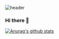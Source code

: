 ![header](https://capsule-render.vercel.app/api?type=waving&color=gradient&text=%20runru1030%20%20&height=200&fontSize=100)
### Hi there 👋
[![Anurag's github stats](https://github-readme-stats.vercel.app/api?username={runru1030}&show_icons=true&theme={gotham})](https://github.com/runru1030/github-readme-stats)
<!--
**runru1030/runru1030** is a ✨ _special_ ✨ repository because its `README.md` (this file) appears on your GitHub profile.

Here are some ideas to get you started:

- 🔭 I’m currently working on ...
- 🌱 I’m currently learning ...
- 👯 I’m looking to collaborate on ...
- 🤔 I’m looking for help with ...
- 💬 Ask me about ...
- 📫 How to reach me: ...
- 😄 Pronouns: ...
- ⚡ Fun fact: ...
-->

